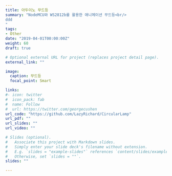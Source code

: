```yaml
---
title: 아두이노 무드등
summary: "NodeMCU와 WS2812b를 활용한 애니메이션 무드등<br/>
ddd
"
tags:
- Other
date: "2019-04-01T00:00:00Z"
weight: 60
draft: true

# Optional external URL for project (replaces project detail page).
external_link: ""

image:
  caption: 무드등
  focal_point: Smart

links:
#- icon: twitter
#  icon_pack: fab
#  name: Follow
#  url: https://twitter.com/georgecushen
url_code: "https://github.com/LazyRichard/CircularLamp"
url_pdf: ""
url_slides: ""
url_video: ""

# Slides (optional).
#   Associate this project with Markdown slides.
#   Simply enter your slide deck's filename without extension.
#   E.g. `slides = "example-slides"` references `content/slides/example-slides.md`.
#   Otherwise, set `slides = ""`.
slides: ""

---
```

